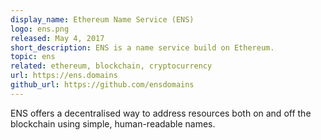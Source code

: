 ```yaml
---
display_name: Ethereum Name Service (ENS)
logo: ens.png
released: May 4, 2017
short_description: ENS is a name service build on Ethereum.
topic: ens
related: ethereum, blockchain, cryptocurrency
url: https://ens.domains
github_url: https://github.com/ensdomains
---
```


ENS offers a decentralised way to address resources both on and off the
blockchain using simple, human-readable names.
